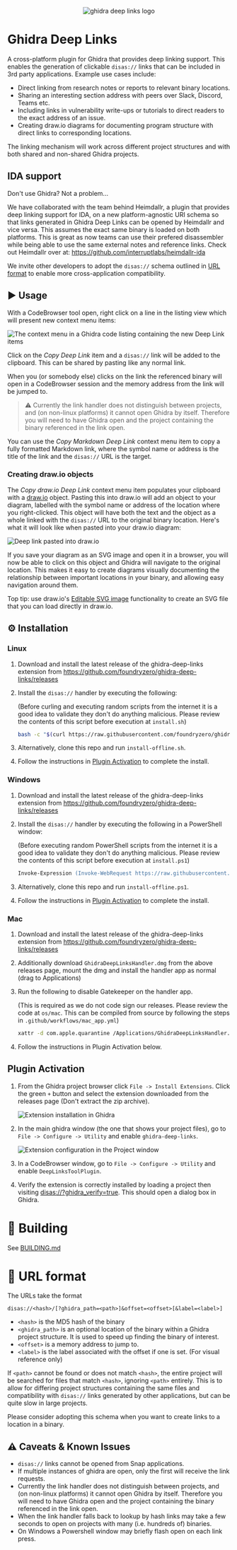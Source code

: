 <p align="center">
  <img src="img/ghidra-deep-links-logo.png" alt="ghidra deep links logo"/>
</p>

# Ghidra Deep Links

A cross-platform plugin for Ghidra that provides deep linking support. This enables the generation of clickable `disas://` links that can be included in 3rd party applications. Example use cases include:

* Direct linking from research notes or reports to relevant binary locations.
* Sharing an interesting section address with peers over Slack, Discord, Teams etc.
* Including links in vulnerability write-ups or tutorials to direct readers to the exact address of an issue.
* Creating draw.io diagrams for documenting program structure with direct links to corresponding locations.

The linking mechanism will work across different project structures and with both shared and non-shared Ghidra projects.

## IDA support

Don't use Ghidra? Not a problem...

We have collaborated with the team behind Heimdallr, a plugin that provides deep linking support for IDA, on a new platform-agnostic URI schema so that links generated in Ghidra Deep Links can be opened by Heimdallr and vice versa. This assumes the exact same binary is loaded on both platforms. This is great as now teams can use their prefered disassembler while being able to use the same external notes and reference links. Check out Heimdallr over at: <https://github.com/interruptlabs/heimdallr-ida>

We invite other developers to adopt the `disas://` schema outlined in [URL format](#-url-format) to enable more cross-application compatibility.

## ▶️ Usage

With a CodeBrowser tool open, right click on a line in the listing view which will present new context menu items:

![The context menu in a Ghidra code listing containing the new Deep Link items](img/context-menu.png)

Click on the *Copy Deep Link* item and a `disas://` link will be added to the clipboard. This can be shared by pasting like any normal link.

When you (or somebody else) clicks on the link the referenced binary will open in a CodeBrowser session and the memory address from the link will be jumped to.

> ⚠️ Currently the link handler does not distinguish between projects, and (on non-linux platforms) it cannot open Ghidra by itself. Therefore you will need to have Ghidra open and the project containing the binary referenced in the link open.

You can use the *Copy Markdown Deep Link* context menu item to copy a fully formatted Markdown link, where the symbol name or address is the title of the link and the `disas://` URL is the target.

### Creating draw.io objects

The *Copy draw.io Deep Link* context menu item populates your clipboard with a [draw.io](https://draw.io) object. Pasting this into draw.io will add an object to your diagram, labelled with the symbol name or address of the location where you right-clicked. This object will have both the text and the object as a whole linked with the `disas://` URL to the original binary location. Here's what it will look like when pasted into your draw.io diagram:

![Deep link pasted into draw.io](img/drawio-object.png)

If you save your diagram as an SVG image and open it in a browser, you will now be able to click on this object and Ghidra will navigate to the original location. This makes it easy to create diagrams visually documenting the relationship between important locations in your binary, and allowing easy navigation around them.

Top tip: use draw.io's [Editable SVG image](https://www.drawio.com/blog/xml-in-png) functionality to create an SVG file that you can load directly in draw.io.

## ⚙️ Installation

### Linux

1. Download and install the latest release of the ghidra-deep-links extension from <https://github.com/foundryzero/ghidra-deep-links/releases>

2. Install the `disas://` handler by executing the following:

    (Before curling and executing random scripts from the internet it is a good idea to validate they don't do anything malicious. Please review the contents of this script before execution at `install.sh`)

    ```bash
    bash -c "$(curl https://raw.githubusercontent.com/foundryzero/ghidra-deep-links/main/install.sh)"
    ```

3. Alternatively, clone this repo and run `install-offline.sh`.

4. Follow the instructions in [Plugin Activation](#plugin-activation) to complete the install.

### Windows

1. Download and install the latest release of the ghidra-deep-links extension from <https://github.com/foundryzero/ghidra-deep-links/releases>

2. Install the `disas://` handler by executing the following in a PowerShell window:

    (Before executing random PowerShell scripts from the internet it is a good idea to validate they don't do anything malicious. Please review the contents of this script before execution at `install.ps1`)

    ```ps
    Invoke-Expression (Invoke-WebRequest https://raw.githubusercontent.com/foundryzero/ghidra-deep-links/main/install.ps1).Content 
    ```

3. Alternatively, clone this repo and run `install-offline.ps1`.

4. Follow the instructions in [Plugin Activation](#plugin-activation) to complete the install.

### Mac

1. Download and install the latest release of the ghidra-deep-links extension from <https://github.com/foundryzero/ghidra-deep-links/releases>

2. Additionally download `GhidraDeepLinksHandler.dmg` from the above releases page, mount the dmg and install the handler app as normal (drag to Applications)

3. Run the following to disable Gatekeeper on the handler app.

    (This is required as we do not code sign our releases. Please review the code at `os/mac`. This can be compiled from source by following the steps in `.github/workflows/mac_app.yml`)

    ```bash
    xattr -d com.apple.quarantine /Applications/GhidraDeepLinksHandler.app
    ```

4. Follow the instructions in Plugin Activation below.

## Plugin Activation

1. From the Ghidra project browser click `File -> Install Extensions`. Click the green `+` button and select the extension downloaded from the releases page (Don't extract the zip archive).

    ![Extension installation in Ghidra](img/install.png)

2. In the main ghidra window (the one that shows your project files), go to `File -> Configure -> Utility` and enable `ghidra-deep-links`.

    ![Extension configuration in the Project window](img/configure.png)

3. In a CodeBrowser window, go to `File -> Configure -> Utility` and enable `DeepLinksToolPlugin`.

4. Verify the extension is correctly installed by loading a project then visiting [disas://?ghidra_verify=true](disas://?ghidra_verify=true). This should open a dialog box in Ghidra.

# 🔨 Building

See [BUILDING.md](./BUILDING.md)

# 🔗 URL format

The URLs take the format

```raw
disas://<hash>/[?ghidra_path=<path>]&offset=<offset>[&label=<label>]
```

* `<hash>` is the MD5 hash of the binary
* `<ghidra_path>` is an optional location of the binary within a Ghidra project structure. It is used to speed up finding the binary of interest.
* `<offset>` is a memory address to jump to.
* `<label>` is the label associated with the offset if one is set. (For visual reference only)

If `<path>` cannot be found or does not match `<hash>`, the entire project will be searched for files that match `<hash>`, ignoring `<path>` entirely. This is to allow for differing project structures containing the same files and compatibility with `disas://` links generated by other applications, but can be quite slow in large projects.

Please consider adopting this schema when you want to create links to a location in a binary.

## ⚠️ Caveats & Known Issues

* `disas://` links cannot be opened from Snap applications.
* If multiple instances of ghidra are open, only the first will receive the link requests.
* Currently the link handler does not distinguish between projects, and (on non-linux platforms) it cannot open Ghidra by itself. Therefore you will need to have Ghidra open and the project containing the binary referenced in the link open.
* When the link handler falls back to lookup by hash links may take a few seconds to open on projects with many (i.e. hundreds of) binaries.
* On Windows a Powershell window may briefly flash open on each link press.
